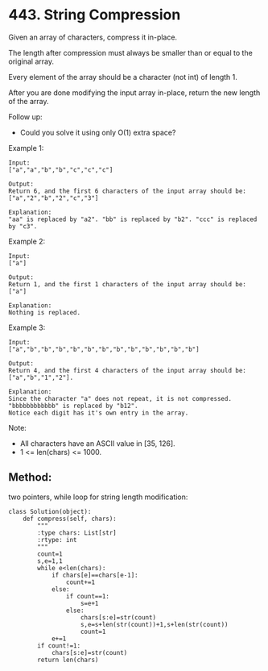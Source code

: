 # 443. String Compression

Given an array of characters, compress it in-place.

The length after compression must always be smaller than or equal to the original array.

Every element of the array should be a character (not int) of length 1.

After you are done modifying the input array in-place, return the new length of the array.


Follow up:
- Could you solve it using only O(1) extra space?


Example 1:

    Input:
    ["a","a","b","b","c","c","c"]
    
    Output:
    Return 6, and the first 6 characters of the input array should be: ["a","2","b","2","c","3"]
    
    Explanation:
    "aa" is replaced by "a2". "bb" is replaced by "b2". "ccc" is replaced by "c3".

Example 2:

    Input:
    ["a"]
    
    Output:
    Return 1, and the first 1 characters of the input array should be: ["a"]
    
    Explanation:
    Nothing is replaced.

Example 3:

    Input:
    ["a","b","b","b","b","b","b","b","b","b","b","b","b"]
    
    Output:
    Return 4, and the first 4 characters of the input array should be: ["a","b","1","2"].
    
    Explanation:
    Since the character "a" does not repeat, it is not compressed. "bbbbbbbbbbbb" is replaced by "b12".
    Notice each digit has it's own entry in the array.

Note:
- All characters have an ASCII value in [35, 126].
- 1 <= len(chars) <= 1000.

## Method:

two pointers, while loop for string length modification:

    class Solution(object):
        def compress(self, chars):
            """
            :type chars: List[str]
            :rtype: int
            """
            count=1
            s,e=1,1
            while e<len(chars):
                if chars[e]==chars[e-1]:
                    count+=1
                else:
                    if count==1:
                        s=e+1
                    else:
                        chars[s:e]=str(count)
                        s,e=s+len(str(count))+1,s+len(str(count))
                        count=1
                e+=1
            if count!=1:
                chars[s:e]=str(count)
            return len(chars)

